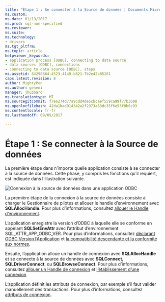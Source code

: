 ```yaml
---
title: "Étape 1 : Se connecter à la Source de données | Documents Microsoft"
ms.custom: 
ms.date: 01/19/2017
ms.prod: sql-non-specified
ms.reviewer: 
ms.suite: 
ms.technology:
- drivers
ms.tgt_pltfrm: 
ms.topic: article
helpviewer_keywords:
- application process [ODBC], connecting to data source
- data sources [ODBC], connections
- connecting to data source [ODBC], steps
ms.assetid: 84298664-4523-4149-b821-7b2e42c85281
caps.latest.revision: 8
author: MightyPen
ms.author: genemi
manager: jhubbard
ms.translationtype: MT
ms.sourcegitcommit: f7e6274d77a9cdd4de6cbcaef559ca99f77b3608
ms.openlocfilehash: 42da1bad914342a2f2973a63dc35f6e53f8b6c93
ms.contentlocale: fr-fr
ms.lasthandoff: 09/09/2017

---
```

# <a name="step-1-connect-to-the-data-source"></a>Étape 1 : Se connecter à la Source de données
La première étape dans n’importe quelle application consiste à se connecter à la source de données. Cette phase, y compris les fonctions qu’il requiert, est indiquée dans l’illustration suivante.  
  
 ![Connexion à la source de données dans une application ODBC](../../../odbc/reference/develop-app/media/pr11.gif "pr11")  
  
 La première étape de la connexion à la source de données consiste à charger le Gestionnaire de pilotes et allouer le handle d’environnement avec **SQLAllocHandle**. Pour plus d’informations, consultez [allouer le Handle d’environnement](../../../odbc/reference/develop-app/allocating-the-environment-handle.md).  
  
 L’application enregistre la version d’ODBC à laquelle elle se conforme en appelant **SQLSetEnvAttr** avec l’attribut d’environnement SQL_ATTR_APP_ODBC_VER. Pour plus d’informations, consultez [déclarant ODBC Version l’Application](../../../odbc/reference/develop-app/declaring-the-application-s-odbc-version.md) et [la compatibilité descendante et la conformité aux normes](../../../odbc/reference/develop-app/backward-compatibility-and-standards-compliance.md).  
  
 Ensuite, l’application alloue un handle de connexion avec **SQLAllocHandle** et se connecte à la source de données avec **SQLConnect**, **SQLDriverConnect**, ou **SQLBrowseConnect**. Pour plus d’informations, consultez [allouer un Handle de connexion](../../../odbc/reference/develop-app/allocating-a-connection-handle-odbc.md) et [l’établissement d’une connexion](../../../odbc/reference/develop-app/establishing-a-connection.md).  
  
 L’application définit les attributs de connexion, par exemple s’il faut valider manuellement des transactions. Pour plus d’informations, consultez [attributs de connexion](../../../odbc/reference/develop-app/connection-attributes.md).
